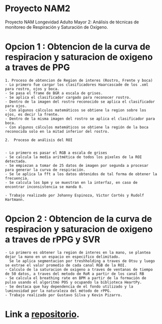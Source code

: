 # Proyecto NAM2

Proyecto NAM Longevidad Adulto Mayor 2: Análisis de técnicas de monitoreo de Respiración y Saturación de Oxígeno.

# Opcion 1 : Obtencion de la curva de respiracion y saturacion de oxigeno a traves de PPG
	1. Proceso de obtencion de Region de interes (Rostro, Frente y boca)
	- Lo primero fue cargar los clasificadores Haarcascade de los .xml para rostro, ojos y boca.
	- Se pasa el frame de BGR a escala de grises.
	- Se aplica el clasificador cargado para reconocer rostro.
	- Dentro de la imagen del rostro reconocido se aplica el clasificador para ojos.
	- Con algunos cálculos matemáticos se obtiene la region sobre los ojos, es decir la frente.
	- Dentro de la misma imagen del rostro se aplica el clasificador para boca.
	- Con algunos cálculos matemáticos se obtiene la región de la boca reconocida solo en la mitad inferior del rostro.
	
	2.  Proceso de análisis del ROI


	- Lo primero es pasar el RGB a escala de grises
	- Se calcula la media aritmética de todos los pixeles de la ROI detectada.
	- Se empiezan a tomar de 25 datos de imagen por segunda a procesar para generar la curva de respiración.
	- Se le aplica la fft a los datos obtenidos de tal forma de obtener la frecuencia.
	- Se calcula los bpm y se muestran en la interfaz, en caso de encontrar inconsistencia se manda 0.
	
	- Trabajo realizado por Johanny Espinoza, Victor Cortés y Rudolf Hartmann.

# Opcion 2 : Obtencion de la curva de respiracion y saturacion de oxigeno a traves de rPPG y SVR
	- Lo primero es obtener la region de interes en la mano, se plantea dejar la mano en un espacio en especifico delimitado.
	  Se le aplica segmentacion por treshholding a traves de Otsu y luego se extrae el valor promedio de cada canal RGB de la ROI.
	- Calculo de la saturacion de oxigeno a traves de ventanas de tiempo de 50 datos, a traves del metodo de RoR a partir de los canal RB
	- Se calcula el breathing rate en BPM a partir de la formación de pulso usando el algoritmo POS y ocupando la biblioteca HeartPy.
	- Se destaca que hay dependencia de el fondo utilizado y la luminosidad por la naturaleza del método de rPPG.
	- Trabajo realizado por Gustavo Silva y Kevin Pizarro.

# Link a [repositorio](https://gitlab.com/elo328/proyecto-nam2).
